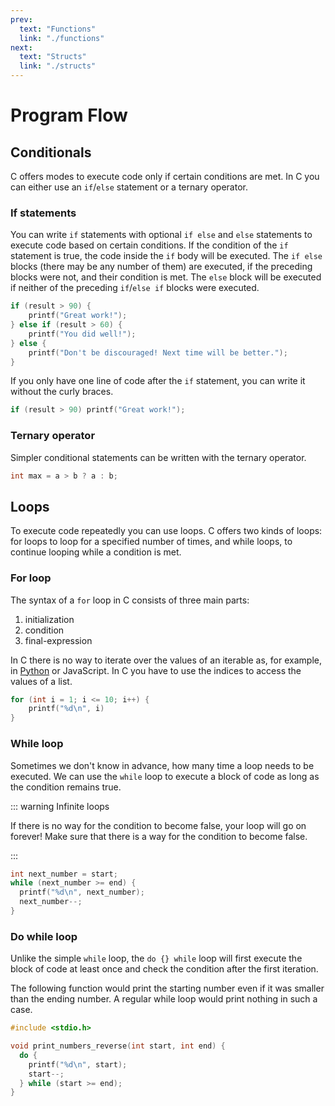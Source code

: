 ```yaml
---
prev:
  text: "Functions"
  link: "./functions"
next:
  text: "Structs"
  link: "./structs"
---
```


# Program Flow

## Conditionals

C offers modes to execute code only if certain conditions are met. In C you can either use an `if`/`else` statement or a ternary operator.

### If statements

You can write `if` statements with optional `if else` and `else` statements to execute code based on certain conditions. If the condition of the `if` statement is true, the code inside the `if` body will be executed. The `if else` blocks (there may be any number of them) are executed, if the preceding blocks were not, and their condition is met. The `else` block will be executed if neither of the preceding `if`/`else if` blocks were executed.

```c
if (result > 90) {
    printf("Great work!");
} else if (result > 60) {
    printf("You did well!");
} else {
    printf("Don't be discouraged! Next time will be better.");
}
```

If you only have one line of code after the `if` statement, you can write it without the curly braces.

```c
if (result > 90) printf("Great work!");
```

### Ternary operator

Simpler conditional statements can be written with the ternary operator.

```c
int max = a > b ? a : b;
```

## Loops

To execute code repeatedly you can use loops. C offers two kinds of loops: for loops to loop for a specified number of times, and while loops, to continue looping while a condition is met.

### For loop

The syntax of a `for` loop in C consists of three main parts:

1. initialization
2. condition
3. final-expression

In C there is no way to iterate over the values of an iterable as, for example, in [Python](/python/loops#for-loops) or JavaScript. In C you have to use the indices to access the values of a list.

```c
for (int i = 1; i <= 10; i++) {
    printf("%d\n", i)
}
```

### While loop

Sometimes we don't know in advance, how many time a loop needs to be executed. We can use the `while` loop to execute a block of code as long as the condition remains true.

::: warning Infinite loops

If there is no way for the condition to become false, your loop will go on forever! Make sure that there is a way for the condition to become false.

:::

```c
int next_number = start;
while (next_number >= end) {
  printf("%d\n", next_number);
  next_number--;
}
```

### Do while loop

Unlike the simple `while` loop, the `do {} while` loop will first execute the block of code at least once and check the condition after the first iteration.

The following function would print the starting number even if it was smaller than the ending number. A regular while loop would print nothing in such a case.

```c
#include <stdio.h>

void print_numbers_reverse(int start, int end) {
  do {
    printf("%d\n", start);
    start--;
  } while (start >= end);
}
```

